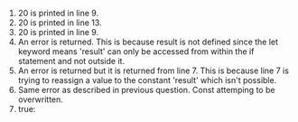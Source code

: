 1. 20 is printed in line 9.
2. 20 is printed in line 13.
3. 20 is printed in line 9.
4. An error is returned. This is because result is not defined since the let keyword means 'result' can only be accessed from within the if statement and not outside it.
5. An error is returned but it is returned from line 7. This is because line 7 is trying to reassign a value to the constant 'result' which isn't possible.
6. Same error as described in previous question. Const attemping to be overwritten.
7. true: 